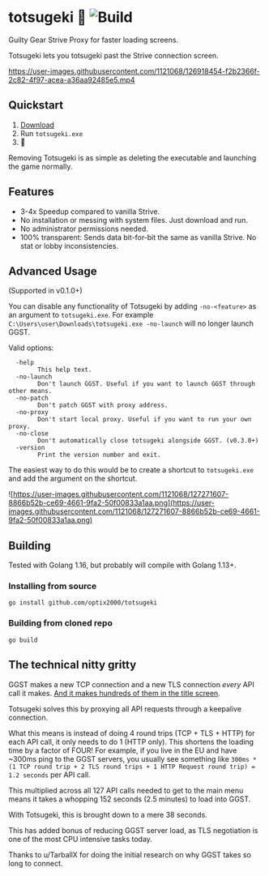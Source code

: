 # totsugeki 🐬 ![Build](https://github.com/optix2000/totsugeki/actions/workflows/build.yml/badge.svg)

Guilty Gear Strive Proxy for faster loading screens.

Totsugeki lets you totsugeki past the Strive connection screen.

https://user-images.githubusercontent.com/1121068/126918454-f2b2366f-2c82-4f97-acea-a36aa92485e5.mp4

## Quickstart

1. [Download](https://github.com/optix2000/totsugeki/releases)
2. Run `totsugeki.exe`
3. 🐬

Removing Totsugeki is as simple as deleting the executable and launching the game normally.

## Features

- 3-4x Speedup compared to vanilla Strive.
- No installation or messing with system files. Just download and run.
- No administrator permissions needed.
- 100% transparent: Sends data bit-for-bit the same as vanilla Strive. No stat or lobby inconsistencies.

## Advanced Usage

(Supported in v0.1.0+)

You can disable any functionality of Totsugeki by adding `-no-<feature>` as an argument to `totsugeki.exe`. For example `C:\Users\user\Downloads\totsugeki.exe -no-launch` will no longer launch GGST.

Valid options:

```none
  -help
        This help text.
  -no-launch
        Don't launch GGST. Useful if you want to launch GGST through other means.
  -no-patch
        Don't patch GGST with proxy address.
  -no-proxy
        Don't start local proxy. Useful if you want to run your own proxy.
  -no-close
        Don't automatically close totsugeki alongside GGST. (v0.3.0+)
  -version
        Print the version number and exit.
```

The easiest way to do this would be to create a shortcut to `totsugeki.exe` and add the argument on the shortcut.

![https://user-images.githubusercontent.com/1121068/127271607-8866b52b-ce69-4661-9fa2-50f00833a1aa.png](https://user-images.githubusercontent.com/1121068/127271607-8866b52b-ce69-4661-9fa2-50f00833a1aa.png)

## Building

Tested with Golang 1.16, but probably will compile with Golang 1.13+.

### Installing from source

`go install github.com/optix2000/totsugeki`

### Building from cloned repo

`go build`

## The technical nitty gritty

GGST makes a new TCP connection and a new TLS connection _every_ API call it makes. [And it makes hundreds of them in the title screen](https://www.reddit.com/r/Guiltygear/comments/oaqwo5/analysis_of_network_traffic_at_game_startup/).

Totsugeki solves this by proxying all API requests through a keepalive connection.

What this means is instead of doing 4 round trips (TCP + TLS + HTTP) for each API call, it only needs to do 1 (HTTP only). This shortens the loading time by a factor of FOUR!
For example, if you live in the EU and have ~300ms ping to the GGST servers, you usually see something like `300ms * (1 TCP round trip + 2 TLS round trips + 1 HTTP Request round trip) = 1.2 seconds` per API call.

This multiplied across all 127 API calls needed to get to the main menu means it takes a whopping 152 seconds (2.5 minutes) to load into GGST.

With Totsugeki, this is brought down to a mere 38 seconds.

This has added bonus of reducing GGST server load, as TLS negotiation is one of the most CPU intensive tasks today.

Thanks to u/TarballX for doing the initial research on why GGST takes so long to connect.

